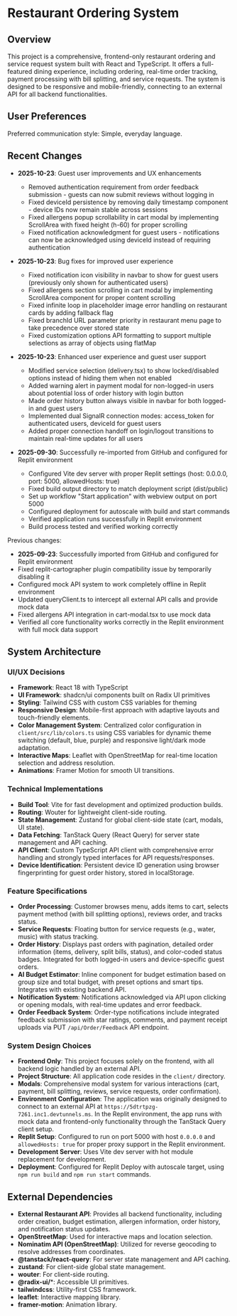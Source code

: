 # Restaurant Ordering System

## Overview

This project is a comprehensive, frontend-only restaurant ordering and service request system built with React and TypeScript. It offers a full-featured dining experience, including ordering, real-time order tracking, payment processing with bill splitting, and service requests. The system is designed to be responsive and mobile-friendly, connecting to an external API for all backend functionalities.

## User Preferences

Preferred communication style: Simple, everyday language.

## Recent Changes
- **2025-10-23**: Guest user improvements and UX enhancements
  - Removed authentication requirement from order feedback submission - guests can now submit reviews without logging in
  - Fixed deviceId persistence by removing daily timestamp component - device IDs now remain stable across sessions
  - Fixed allergens popup scrollability in cart modal by implementing ScrollArea with fixed height (h-60) for proper scrolling
  - Fixed notification acknowledgment for guest users - notifications can now be acknowledged using deviceId instead of requiring authentication
  
- **2025-10-23**: Bug fixes for improved user experience
  - Fixed notification icon visibility in navbar to show for guest users (previously only shown for authenticated users)
  - Fixed allergens section scrolling in cart modal by implementing ScrollArea component for proper content scrolling
  - Fixed infinite loop in placeholder image error handling on restaurant cards by adding fallback flag
  - Fixed branchId URL parameter priority in restaurant menu page to take precedence over stored state
  - Fixed customization options API formatting to support multiple selections as array of objects using flatMap

- **2025-10-23**: Enhanced user experience and guest user support
  - Modified service selection (delivery.tsx) to show locked/disabled options instead of hiding them when not enabled
  - Added warning alert in payment modal for non-logged-in users about potential loss of order history with login button
  - Made order history button always visible in navbar for both logged-in and guest users
  - Implemented dual SignalR connection modes: access_token for authenticated users, deviceId for guest users
  - Added proper connection handoff on login/logout transitions to maintain real-time updates for all users

- **2025-09-30**: Successfully re-imported from GitHub and configured for Replit environment
  - Configured Vite dev server with proper Replit settings (host: 0.0.0.0, port: 5000, allowedHosts: true)
  - Fixed build output directory to match deployment script (dist/public)
  - Set up workflow "Start application" with webview output on port 5000
  - Configured deployment for autoscale with build and start commands
  - Verified application runs successfully in Replit environment
  - Build process tested and verified working correctly

Previous changes:
- **2025-09-23**: Successfully imported from GitHub and configured for Replit environment
- Fixed replit-cartographer plugin compatibility issue by temporarily disabling it
- Configured mock API system to work completely offline in Replit environment
- Updated queryClient.ts to intercept all external API calls and provide mock data
- Fixed allergens API integration in cart-modal.tsx to use mock data
- Verified all core functionality works correctly in the Replit environment with full mock data support

## System Architecture

### UI/UX Decisions
- **Framework**: React 18 with TypeScript
- **UI Framework**: shadcn/ui components built on Radix UI primitives
- **Styling**: Tailwind CSS with custom CSS variables for theming
- **Responsive Design**: Mobile-first approach with adaptive layouts and touch-friendly elements.
- **Color Management System**: Centralized color configuration in `client/src/lib/colors.ts` using CSS variables for dynamic theme switching (default, blue, purple) and responsive light/dark mode adaptation.
- **Interactive Maps**: Leaflet with OpenStreetMap for real-time location selection and address resolution.
- **Animations**: Framer Motion for smooth UI transitions.

### Technical Implementations
- **Build Tool**: Vite for fast development and optimized production builds.
- **Routing**: Wouter for lightweight client-side routing.
- **State Management**: Zustand for global client-side state (cart, modals, UI state).
- **Data Fetching**: TanStack Query (React Query) for server state management and API caching.
- **API Client**: Custom TypeScript API client with comprehensive error handling and strongly typed interfaces for API requests/responses.
- **Device Identification**: Persistent device ID generation using browser fingerprinting for guest order history, stored in localStorage.

### Feature Specifications
- **Order Processing**: Customer browses menu, adds items to cart, selects payment method (with bill splitting options), reviews order, and tracks status.
- **Service Requests**: Floating button for service requests (e.g., water, music) with status tracking.
- **Order History**: Displays past orders with pagination, detailed order information (items, delivery, split bills, status), and color-coded status badges. Integrated for both logged-in users and device-specific guest orders.
- **AI Budget Estimator**: Inline component for budget estimation based on group size and total budget, with preset options and smart tips. Integrates with existing backend API.
- **Notification System**: Notifications acknowledged via API upon clicking or opening modals, with real-time updates and error feedback.
- **Order Feedback System**: Order-type notifications include integrated feedback submission with star ratings, comments, and payment receipt uploads via PUT `/api/Order/Feedback` API endpoint.

### System Design Choices
- **Frontend Only**: This project focuses solely on the frontend, with all backend logic handled by an external API.
- **Project Structure**: All application code resides in the `client/` directory.
- **Modals**: Comprehensive modal system for various interactions (cart, payment, bill splitting, reviews, service requests, order confirmation).
- **Environment Configuration**: The application was originally designed to connect to an external API at `https://5dtrtpzg-7261.inc1.devtunnels.ms`. In the Replit environment, the app runs with mock data and frontend-only functionality through the TanStack Query client setup.
- **Replit Setup**: Configured to run on port 5000 with host `0.0.0.0` and `allowedHosts: true` for proper proxy support in the Replit environment.
- **Development Server**: Uses Vite dev server with hot module replacement for development.
- **Deployment**: Configured for Replit Deploy with autoscale target, using `npm run build` and `npm run start` commands.

## External Dependencies

- **External Restaurant API**: Provides all backend functionality, including order creation, budget estimation, allergen information, order history, and notification status updates.
- **OpenStreetMap**: Used for interactive maps and location selection.
- **Nominatim API (OpenStreetMap)**: Utilized for reverse geocoding to resolve addresses from coordinates.
- **@tanstack/react-query**: For server state management and API caching.
- **zustand**: For client-side global state management.
- **wouter**: For client-side routing.
- **@radix-ui/***: Accessible UI primitives.
- **tailwindcss**: Utility-first CSS framework.
- **leaflet**: Interactive mapping library.
- **framer-motion**: Animation library.